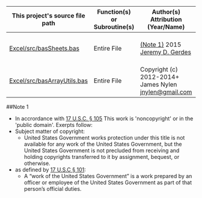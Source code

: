 |This project's source file path|Function(s) or Subroutine(s)|Author(s) Attribution (Year/Name)|[Licence.md](Licence.md) Number/Title|
|---|---|---|---|
|[Excel/src/basSheets.bas](Excel/src/basSheets.bas)|Entire File|[(Note 1)](Notice.md#Note-1) 2015 [Jeremy D. Gerdes](mailto:jeremy.gerdes@navy.mil)|[1: Public Domain Dedication CC0 1.0] (LICENSE.md#attribution-license-1)|
|[Excel/src/basArrayUtils.bas](Excel/src/basArrayUtils.bas)|Entire File|Copyright (c) 2012-2014+ James Nylen <jnylen@gmail.com>|[2:The MIT License (MIT)](LICENSE.md#attribution-license-2)|

##Note 1
  * In accrordance with [17 U.S.C. § 105](https://www.copyright.gov/title17/92chap1.html#105) This work is 'noncopyright' or in the 'public domain'. Exerpts follow:
  * Subject matter of copyright: 
    * United States Government works protection under this title is not available for any work of the United States Government, but the United States Government is not precluded from receiving and holding copyrights transferred to it by assignment, bequest, or otherwise.
  * as defined by [17 U.S.C § 101](https://www.copyright.gov/title17/92chap1.html#101):
    * A “work of the United States Government” is a work prepared by an officer or employee of the United States Government as part of that person’s official duties.
